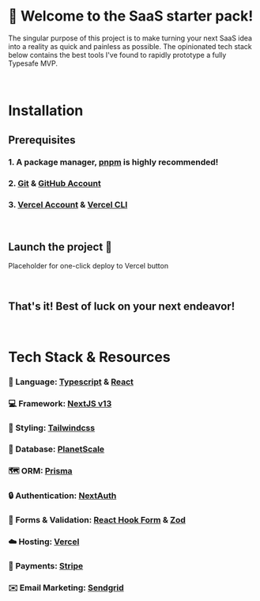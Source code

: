 # 👋 Welcome to the SaaS starter pack!

The singular purpose of this project is to make turning your next SaaS idea into a reality as quick and painless as possible. The opinionated tech stack below contains the best tools I've found to rapidly prototype a fully Typesafe MVP.

<br />

# Installation

## Prerequisites

### 1. A package manager, [pnpm](https://pnpm.io/installation) is highly recommended!

### 2. [Git](https://git-scm.com/book/en/v2/Getting-Started-Installing-Git) & [GitHub Account](https://github.com/)

### 3. [Vercel Account](https://vercel.com/login) & [Vercel CLI](https://vercel.com/docs/cli)

<br />

## Launch the project 🚀

Placeholder for one-click deploy to Vercel button

<br />

## That's it! Best of luck on your next endeavor!

<br />

# Tech Stack & Resources

### 📃 Language: [Typescript](https://www.typescriptlang.org/docs/) & [React](https://reactjs.org/docs/getting-started.html)

### 💻 Framework: [NextJS v13](https://beta.nextjs.org/docs)

### 💅 Styling: [Tailwindcss](https://tailwindcss.com/docs/installation)

### 🏢 Database: [PlanetScale](https://planetscale.com/docs)

### 🗺️ ORM: [Prisma](https://www.prisma.io/nextjs)

### 🔒 Authentication: [NextAuth](https://next-auth.js.org/getting-started/example)

### 📄 Forms & Validation: [React Hook Form](https://react-hook-form.com/) & [Zod](https://zod.dev/)

### ☁️ Hosting: [Vercel](https://vercel.com/docs)

### 💸 Payments: [Stripe](https://stripe.com/docs/api?lang=node)

### ✉️ Email Marketing: [Sendgrid](https://docs.sendgrid.com/api-reference/how-to-use-the-sendgrid-v3-api/authentication)
